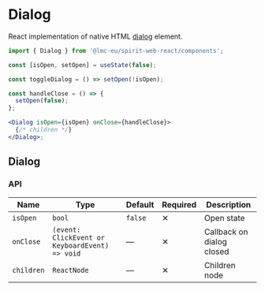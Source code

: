 # Dialog

React implementation of native HTML [dialog] element.

```jsx
import { Dialog } from '@lmc-eu/spirit-web-react/components';
```

```jsx
const [isOpen, setOpen] = useState(false);

const toggleDialog = () => setOpen(!isOpen);

const handleClose = () => {
  setOpen(false);
};

<Dialog isOpen={isOpen} onClose={handleClose}>
  {/* children */}
</Dialog>;
```

## Dialog

### API

| Name       | Type                                           | Default | Required | Description               |
| ---------- | ---------------------------------------------- | ------- | -------- | ------------------------- |
| `isOpen`   | `bool`                                         | `false` | ✕        | Open state                |
| `onClose`  | `(event: ClickEvent or KeyboardEvent) => void` | —       | ✕        | Callback on dialog closed |
| `children` | `ReactNode`                                    | —       | ✕        | Children node             |

[dialog]: https://developer.mozilla.org/en-US/docs/Web/HTML/Element/dialog
